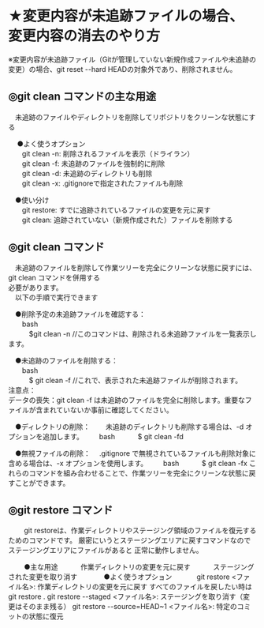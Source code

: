 # ★変更内容が未追跡ファイルの場合、変更内容の消去のやり方
※変更内容が未追跡ファイル（Gitが管理していない新規作成ファイルや未追跡の変更）の場合、git reset --hard HEADの対象外であり、削除されません。

## ◎git clean コマンド​の主な用途
　未追跡のファイルやディレクトリを削除してリポジトリをクリーンな状態にする

　 ●よく使うオプション  
　　git clean -n: 削除されるファイルを表示（ドライラン）  
　　git clean -f: 未追跡のファイルを強制的に削除  
　　git clean -d: 未追跡のディレクトリも削除  
　　git clean -x: .gitignoreで指定されたファイルも削除  
  
　●使い分け  
　　git restore: すでに追跡されているファイルの変更を元に戻す  
　　git clean: 追跡されていない（新規作成された）ファイルを削除する  

## ◎git clean コマンド​  
　未追跡のファイルを削除して作業ツリーを完全にクリーンな状態に戻すには、git clean コマンドを併用する  
  必要があります。  
　以下の手順で実行できます​  
 
　●削除予定の未追跡ファイルを確認する：  
　　bash  
　　　$git clean -n    //このコマンドは、削除される未追跡ファイルを一覧表示します。  

　●未追跡のファイルを削除する：  
　　bash  
　　　$ git clean -f   //これで、表示された未追跡ファイルが削除されます。  
   注意点：  
    データの喪失：​git clean -f は未追跡のファイルを完全に削除します。重要なファイルが含まれていないか事前に確認してください。​  

　●ディレクトリの削除：​
　　未追跡のディレクトリも削除する場合は、-d オプションを追加します。​
　　bash
　　　$ git clean -fd

　●無視ファイルの削除：​
 　.gitignore で無視されているファイルも削除対象に含める場合は、-x オプションを使用します。​
　　bash
　　　$ git clean -fx
    これらのコマンドを組み合わせることで、作業ツリーを完全にクリーンな状態に戻すことができます。


## ◎git restore コマンド
　　 git restoreは、作業ディレクトリやステージング領域のファイルを復元するためのコマンドです。
     厳密にいうとステージングエリアに戻すコマンドなのでステージングエリアにファイルがあると
     正常に動作しません。

　　 ●主な用途
　　　作業ディレクトリの変更を元に戻す
　　　ステージングされた変更を取り消す
　
　　 ●よく使うオプション
　　　 git restore <ファイル名>: 作業ディレクトリの変更を元に戻す
      すべてのファイルを戻したい時はgit restore .
      git restore --staged <ファイル名>: ステージングを取り消す（変更はそのまま残る）
      git restore --source=HEAD~1 <ファイル名>: 特定のコミットの状態に復元
